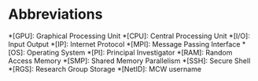# Abbreviations

*[GPU]: Graphical Processing Unit
*[CPU]: Central Processing Unit
*[I/O]: Input Output
*[IP]: Internet Protocol
*[MPI]: Message Passing Interface
*[OS]: Operating System
*[PI]: Principal Investigator
*[RAM]: Random Access Memory
*[SMP]: Shared Memory Parallelism
*[SSH]: Secure Shell
*[RGS]: Research Group Storage
*[NetID]: MCW username
